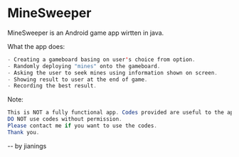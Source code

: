 # MineSweeper

MineSweeper is an Android game app wirtten in java.

What the app does:
```java
- Creating a gameboard basing on user's choice from option.
- Randomly deploying "mines" onto the gameboard.
- Asking the user to seek mines using information shown on screen.
- Showing result to user at the end of game.
- Recording the best result.
```

Note:
```java
This is NOT a fully functional app. Codes provided are useful to the app.
DO NOT use codes without permission.
Please contact me if you want to use the codes.
Thank you.
```
   -- by jianings
